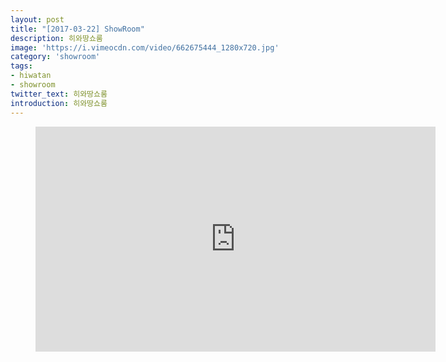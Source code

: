 ```yaml
---
layout: post
title: "[2017-03-22] ShowRoom"
description: 히와땅쇼룸
image: 'https://i.vimeocdn.com/video/662675444_1280x720.jpg'
category: 'showroom'
tags:
- hiwatan
- showroom
twitter_text: 히와땅쇼룸
introduction: 히와땅쇼룸
---
```

<figure class="video_container">
<iframe src="https://player.vimeo.com/video/239646631" width="640" height="360" frameborder="0" webkitallowfullscreen mozallowfullscreen allowfullscreen></iframe>
</figure>
